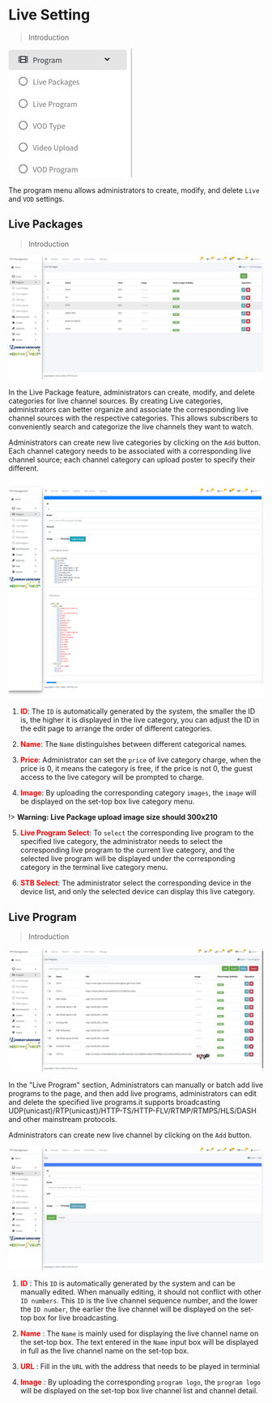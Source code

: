 # Live Setting

>Introduction

![Program Menu](_images/program/program_1.png)

The program menu allows administrators to create, modify, and delete `Live` and `VOD` settings.

## Live Packages

>Introduction

![Live Package](_images/program/program_2.png)

In the Live Package feature, administrators can create, modify, and delete categories for live channel sources. By creating Live categories, administrators can better organize and associate the corresponding live channel sources with the respective categories. This allows subscribers to conveniently search and categorize the live channels they want to watch.

Administrators can create new live categories by clicking on the `Add` button. Each channel category needs to be associated with a corresponding live channel source; each channel category can upload poster to specify their different.

![Live Package-Add](_images/program/program_3.png)

1. <font color="red">**ID**</font>: The `ID` is automatically generated by the system, the smaller the ID is, the higher it is displayed in the live category, you can adjust the ID in the edit page to arrange the order of different categories.

2. <font color="red">**Name**</font>: The `Name` distinguishes between different categorical names.

3. <font color="red">**Price**</font>: Administrator can set the `price` of live category charge, when the price is 0, it means the category is free, if the price is not 0, the guest access to the live category will be prompted to charge.

4. <font color="red">**Image**</font>: By uploading the corresponding category `images`, the `image` will be displayed on the set-top box live category menu.

!>  **Warning: Live Package upload image size should 300x210**

5. <font color="red">**Live Program Select**</font>: To `select` the corresponding live program to the specified live category, the administrator needs to select the corresponding live program to the current live category, and the selected live program will be displayed under the corresponding category in the terminal live category menu.

6. <font color="red">**STB Select**</font>: The administrator select the corresponding device in the device list, and only the selected device can display this live category.

## Live Program

>Introduction

![Live Program](_images/program/program_4.png)

In the "Live Program" section, Administrators can manually or batch add live programs to the page, and then add live programs, administrators can edit and delete the specified live programs.it supports broadcasting UDP(unicast)/RTP(unicast)/HTTP-TS/HTTP-FLV/RTMP/RTMPS/HLS/DASH and other mainstream protocols.

Administrators can create new live channel by clicking on the `Add` button.

![Live Channel Add Detail](_images/program/program_5.png)

1. <font color="red"> **ID** </font>: This `ID` is automatically generated by the system and can be manually edited. When manually editing, it should not conflict with other `ID numbers`. This `ID` is the live channel sequence number, and the lower the `ID number`, the earlier the live channel will be displayed on the set-top box for live broadcasting.

2. <font color="red"> **Name** </font>: The `Name` is mainly used for displaying the live channel name on the set-top box. The text entered in the `Name` input box will be displayed in full as the live channel name on the set-top box.

4. <font color="red"> **URL** </font>: Fill in the `URL` with the address that needs to be played in terminial

5. <font color="red"> **Image** </font>: By uploading the corresponding `program logo`, the `program logo` will be displayed on the set-top box live channel list and channel detail.
